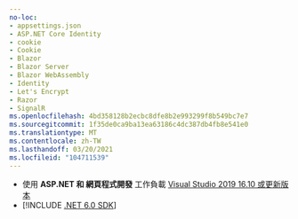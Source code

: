 ```yaml
---
no-loc:
- appsettings.json
- ASP.NET Core Identity
- cookie
- Cookie
- Blazor
- Blazor Server
- Blazor WebAssembly
- Identity
- Let's Encrypt
- Razor
- SignalR
ms.openlocfilehash: 4bd358128b2ecbc8dfe8b2e993299f8b549bc7e7
ms.sourcegitcommit: 1f35de0ca9ba13ea63186c4dc387db4fb8e541e0
ms.translationtype: MT
ms.contentlocale: zh-TW
ms.lasthandoff: 03/20/2021
ms.locfileid: "104711539"
---
```

* 使用 **ASP.NET 和 網頁程式開發** 工作負載 [Visual Studio 2019 16.10 或更新版本](https://visualstudio.microsoft.com/downloads/?utm_medium=microsoft&utm_source=docs.microsoft.com&utm_campaign=inline+link&utm_content=download+vs2019)
* [!INCLUDE [.NET 6.0 SDK](~/includes/6.0-SDK.md)]
